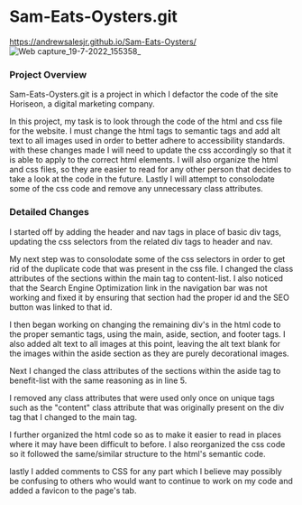 # Sam-Eats-Oysters.git

https://andrewsalesjr.github.io/Sam-Eats-Oysters/
![Web capture_19-7-2022_155358_](https://user-images.githubusercontent.com/93755640/179847154-de670808-bd7b-4831-b57d-434349659d50.jpeg)

### Project Overview

Sam-Eats-Oysters.git is a project in which I defactor the code of the site Horiseon, a digital marketing company.

In this project, my task is to look through the code of the html and css file for the website. I must change the html tags to semantic tags and add alt text to all images used in order to better adhere to accessibility standards. with these changes made I will need to update the css accordingly so that it is able to apply to the correct html elements. I will also organize the html and css files, so they are easier to read for any other person that decides to take a look at the code in the future. Lastly I will attempt to consolodate some of the css code and remove any unnecessary class attributes.

### Detailed Changes

I started off by adding the header and nav tags in place of basic div tags, updating the css selectors from the related div tags to header and nav.

My next step was to consolodate some of the css selectors in order to get rid of the duplicate code that was present in the css file. I changed the class attributes of the sections within the main tag to content-list. I also noticed that the Search Engine Optimization link in the navigation bar was not working and fixed it by ensuring that section had the proper id and the SEO button was linked to that id.

I then began working on changing the remaining div's in the html code to the proper semantic tags, using the main, aside, section, and footer tags. I also added alt text to all images at this point, leaving the alt text blank for the images within the aside section as they are purely decorational images.

Next I changed the class attributes of the sections within the aside tag to benefit-list with the same reasoning as in line 5.

I removed any class attributes that were used only once on unique tags such as the "content" class attribute that was originally present on the div tag that I changed to the main tag.

I further organized the html code so as to make it easier to read in places where it may have been difficult to before. I also reorganized the css code so it followed the same/similar structure to the html's semantic code.

lastly I added comments to CSS for any part which I believe may possibly be confusing to others who would want to continue to work on my code and added a favicon to the page's tab.